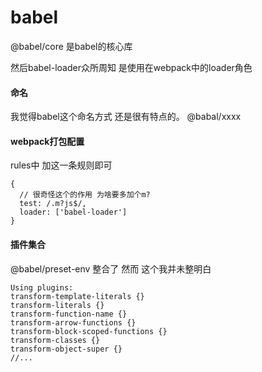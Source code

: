 # babel

@babel/core 是babel的核心库

然后babel-loader众所周知 是使用在webpack中的loader角色

#### 命名

我觉得babel这个命名方式 还是很有特点的。  @babal/xxxx

#### webpack打包配置

rules中 加这一条规则即可

```
{
  // 很奇怪这个的作用 为啥要多加个m?
  test: /.m?js$/,
  loader: ['babel-loader']
}
```

#### 插件集合

@babel/preset-env 整合了 然而 这个我并未整明白
```
Using plugins:
transform-template-literals {}
transform-literals {}
transform-function-name {}
transform-arrow-functions {}
transform-block-scoped-functions {}
transform-classes {}
transform-object-super {}
//...
```